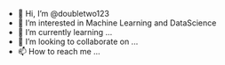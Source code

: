 - 👋 Hi, I’m @doubletwo123
- 👀 I’m interested in Machine Learning and DataScience 
- 🌱 I’m currently learning ...
- 💞️ I’m looking to collaborate on ...
- 📫 How to reach me ...

<!---
doubletwo123/doubletwo123 is a ✨ special ✨ repository because its `README.md` (this file) appears on your GitHub profile.
You can click the Preview link to take a look at your changes.
--->
